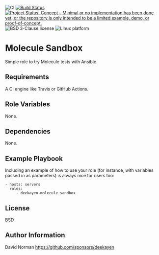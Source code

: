![CI](https://github.com/deekayen/ansible-role-molecule_sandbox/workflows/CI/badge.svg?branch=main) [![Build Status](https://travis-ci.org/deekayen/ansible-role-molecule_sandbox.svg?branch=main)](https://travis-ci.org/deekayen/ansible-role-molecule_sandbox) [![Project Status: Concept – Minimal or no implementation has been done yet, or the repository is only intended to be a limited example, demo, or proof-of-concept.](https://www.repostatus.org/badges/latest/concept.svg)](https://www.repostatus.org/#concept) ![BSD 3-Clause license](https://img.shields.io/badge/license-BSD%203--Clause-blue) ![Linux platform](https://img.shields.io/badge/platform-linux-lightgrey)

Molecule Sandbox
=========

Simple role to try Molecule tests with Ansible.

Requirements
------------

A CI engine like Travis or GitHub Actions.

Role Variables
--------------

None.

Dependencies
------------

None.

Example Playbook
----------------

Including an example of how to use your role (for instance, with variables
passed in as parameters) is always nice for users too:

    - hosts: servers
      roles:
         - deekayen.molecule_sandbox

License
-------

BSD

Author Information
------------------

David Norman
https://github.com/sponsors/deekayen
